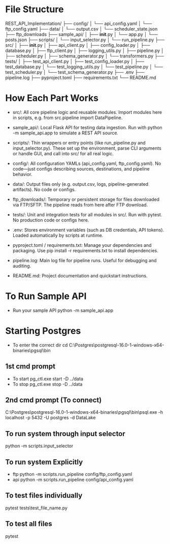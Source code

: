 # File Structure
REST_API_Implementation/
├── config/
│   └── api_config.yaml
│   └── ftp_config.yaml
├── data/
│   └── output.csv
│   └── scheduler_state.json
├── ftp_downloads
├── sample_api/
│   ├── __init__.py
│   └── app.py
│   └── posts.json
├── scripts/
│   └── input_selector.py
│   └── run_pipeline.py
├── src/
│   ├── __init__.py
│   ├── api_client.py
│   ├── config_loader.py
│   ├── database.py
│   ├── ftp_client.py
│   ├── logging_utils.py
│   ├── pipeline.py
│   ├── scheduler.py
│   ├── schema_generator.py
│   └── transformers.py
├── tests/
│   ├── test_api_client.py
│   ├── test_config_loader.py
│   ├── test_database.py
│   └── test_logging_utils.py
│   └── test_pipeline.py
│   └── test_scheduler.py
│   └── test_schema_generator.py
├── .env
├── pipeline.log
├── pyproject.toml
├── requirements.txt
└── README.md

# How Each Part Works
- src/: All core pipeline logic and reusable modules.
Import modules here in scripts, e.g. from src.pipeline import DataPipeline.

- sample_api/: Local Flask API for testing data ingestion.
Run with python -m sample_api.app to simulate a REST API source.

- scripts/: Thin wrappers or entry points (like run_pipeline.py and input_selector.py).
These set up the environment, parse CLI arguments or handle GUI, and call into src/ for all real logic.

- config/: All configuration YAMLs (api_config.yaml, ftp_config.yaml).
No code—just configs describing sources, destinations, and pipeline behavior.

- data/: Output files only (e.g. output.csv, logs, pipeline-generated artifacts).
No code or configs.

- ftp_downloads/: Temporary or persistent storage for files downloaded via FTP/SFTP.
The pipeline reads from here after FTP download.

- tests/: Unit and integration tests for all modules in src/.
Run with pytest. No production code or configs here.

- .env: Stores environment variables (such as DB credentials, API tokens).
Loaded automatically by scripts at runtime.

- pyproject.toml / requirements.txt: Manage your dependencies and packaging.
Use pip install -r requirements.txt to install dependencies.

- pipeline.log: Main log file for pipeline runs. Useful for debugging and auditing.

- README.md: Project documentation and quickstart instructions.

# To Run Sample API
- Run your sample API
python -m sample_api.app

# Starting Postgres
- To enter the correct dir
cd C:\Postgres\postgresql-16.0-1-windows-x64-binaries\pgsql\bin

## 1st cmd prompt 
- To start
pg_ctl.exe start -D ../data
- To stop
pg_ctl.exe stop -D ../data

## 2nd cmd prompt (To connect)
C:\Postgres\postgresql-16.0-1-windows-x64-binaries\pgsql\bin\psql.exe -h localhost -p 5432 -U postgres -d DataLake

## To run system through input selector
python -m scripts.input_selector

## To run system Explicitly
- ftp
python -m scripts.run_pipeline config/ftp_config.yaml
- api
python -m scripts.run_pipeline config/api_config.yaml

## To test files individually
pytest tests\test_file_name.py

## To test all files
pytest